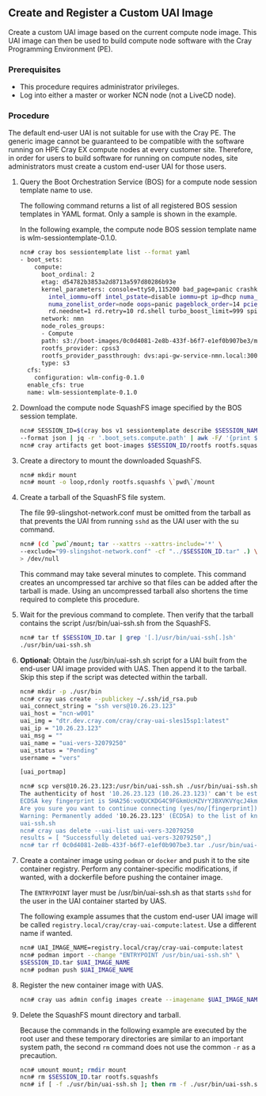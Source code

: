
## Create and Register a Custom UAI Image

Create a custom UAI image based on the current compute node image. This UAI image can then be used to build compute node software with the Cray Programming Environment (PE).

### Prerequisites

-   This procedure requires administrator privileges.
-   Log into either a master or worker NCN node \(not a LiveCD node\).

### Procedure

The default end-user UAI is not suitable for use with the Cray PE. The generic image cannot be guaranteed to be compatible with the software running on HPE Cray EX compute nodes at every customer site. Therefore, in order for users to build software for running on compute nodes, site administrators must create a custom end-user UAI for those users.

1.  Query the Boot Orchestration Service \(BOS\) for a compute node session template name to use.

    The following command returns a list of all registered BOS session templates in YAML format. Only a sample is shown in the example.

    In the following example, the compute node BOS session template name is wlm-sessiontemplate-0.1.0.

    ```bash
    ncn# cray bos sessiontemplate list --format yaml
    - boot_sets:
        compute:
          boot_ordinal: 2
          etag: d54782b3853a2d8713a597d80286b93e
          kernel_parameters: console=ttyS0,115200 bad_page=panic crashkernel=340M hugepagelist=2m-2g
            intel_iommu=off intel_pstate=disable iommu=pt ip=dhcp numa_interleave_omit=headless
            numa_zonelist_order=node oops=panic pageblock_order=14 pcie_ports=native printk.synchronous=y
            rd.neednet=1 rd.retry=10 rd.shell turbo_boost_limit=999 spire_join_token=${SPIRE_JOIN_TOKEN}
          network: nmn
          node_roles_groups:
          - Compute
          path: s3://boot-images/0c0d4081-2e8b-433f-b6f7-e1ef0b907be3/manifest.json
          rootfs_provider: cpss3
          rootfs_provider_passthrough: dvs:api-gw-service-nmn.local:300:nmn0
          type: s3
      cfs:
        configuration: wlm-config-0.1.0
      enable_cfs: true
      name: wlm-sessiontemplate-0.1.0
    ```

2.  Download the compute node SquashFS image specified by the BOS session template.

    ```bash
    ncn# SESSION_ID=$(cray bos v1 sessiontemplate describe $SESSION_NAME \
    --format json | jq -r '.boot_sets.compute.path' | awk -F/ '{print $4}')
    ncn# cray artifacts get boot-images $SESSION_ID/rootfs rootfs.squashfs
    ```

3.  Create a directory to mount the downloaded SquashFS.

    ```bash
    ncn# mkdir mount
    ncn# mount -o loop,rdonly rootfs.squashfs \`pwd\`/mount
    ```

4.  Create a tarball of the SquashFS file system.

    The file 99-slingshot-network.conf must be omitted from the tarball as that prevents the UAI from running `sshd` as the UAI user with the su command.

    ```bash
    ncn# (cd `pwd`/mount; tar --xattrs --xattrs-include='*' \
    --exclude="99-slingshot-network.conf" -cf "../$SESSION_ID.tar" .) \
    > /dev/null
    ```

    This command may take several minutes to complete. This command creates an uncompressed tar archive so that files can be added after the tarball is made. Using an uncompressed tarball also shortens the time required to complete this procedure.

5.  Wait for the previous command to complete. Then verify that the tarball contains the script /usr/bin/uai-ssh.sh from the SquashFS.

    ```bash
    ncn# tar tf $SESSION_ID.tar | grep '[.]/usr/bin/uai-ssh[.]sh'
    ./usr/bin/uai-ssh.sh
    ```

6.  **Optional:** Obtain the /usr/bin/uai-ssh.sh script for a UAI built from the end-user UAI image provided with UAS. Then append it to the tarball. Skip this step if the script was detected within the tarball.

    ```bash
    ncn# mkdir -p ./usr/bin
    ncn# cray uas create --publickey ~/.ssh/id_rsa.pub
    uai_connect_string = "ssh vers@10.26.23.123"
    uai_host = "ncn-w001"
    uai_img = "dtr.dev.cray.com/cray/cray-uai-sles15sp1:latest"
    uai_ip = "10.26.23.123"
    uai_msg = ""
    uai_name = "uai-vers-32079250"
    uai_status = "Pending"
    username = "vers"
    
    [uai_portmap]
    
    ncn# scp vers@10.26.23.123:/usr/bin/uai-ssh.sh ./usr/bin/uai-ssh.sh
    The authenticity of host '10.26.23.123 (10.26.23.123)' can't be established.
    ECDSA key fingerprint is SHA256:voQUCKDG4C9FGkmUcHZVrYJBXVKVYqcJ4kmTpe4tvOA.
    Are you sure you want to continue connecting (yes/no/[fingerprint])? yes
    Warning: Permanently added '10.26.23.123' (ECDSA) to the list of known hosts.
    uai-ssh.sh                                                                    100% 5035     3.0MB/s   00:00
    ncn# cray uas delete --uai-list uai-vers-32079250
    results = [ "Successfully deleted uai-vers-32079250",]
    ncn# tar rf 0c0d4081-2e8b-433f-b6f7-e1ef0b907be3.tar ./usr/bin/uai-ssh.sh
    ```

7.  Create a container image using `podman` or `docker` and push it to the site container registry. Perform any container-specific modifications, if wanted, with a dockerfile before pushing the container image.

    The `ENTRYPOINT` layer must be /usr/bin/uai-ssh.sh as that starts `sshd` for the user in the UAI container started by UAS.

    The following example assumes that the custom end-user UAI image will be called `registry.local/cray/cray-uai-compute:latest`. Use a different name if wanted.

    ```bash
    ncn# UAI_IMAGE_NAME=registry.local/cray/cray-uai-compute:latest
    ncn# podman import --change "ENTRYPOINT /usr/bin/uai-ssh.sh" \
    $SESSION_ID.tar $UAI_IMAGE_NAME
    ncn# podman push $UAI_IMAGE_NAME
    ```

8.  Register the new container image with UAS.

    ```bash
    ncn# cray uas admin config images create --imagename $UAI_IMAGE_NAME
    ```

9.  Delete the SquashFS mount directory and tarball.

    Because the commands in the following example are executed by the root user and these temporary directories are similar to an important system path, the second `rm` command does not use the common `-r` as a precaution.

    ```bash
    ncn# umount mount; rmdir mount
    ncn# rm $SESSION_ID.tar rootfs.squashfs
    ncn# if [ -f ./usr/bin/uai-ssh.sh ]; then rm -f ./usr/bin/uai-ssh.sh && rmdir ./usr/bin ./usr; fi
    ```


